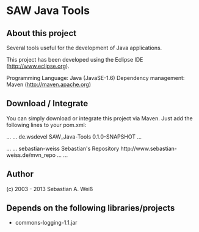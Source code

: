 SAW Java Tools
==============
About this project
------------------
Several tools useful for the development of Java applications.

This project has been developed using the Eclipse IDE (http://www.eclipse.org).

Programming Language: 	Java (JavaSE-1.6)
Dependency management:	Maven (http://maven.apache.org)

Download / Integrate
--------------------

You can simply download or integrate this project via Maven. Just add the following lines to your pom.xml:

  ...
  <dependencies>
    ...
    <dependency>
      <groupId>de.wsdevel</groupId>
      <artifactId>SAW_Java-Tools</artifactId>
      <version>0.1.0-SNAPSHOT</version>
    </dependency>
    ...

  </dependencies>
  ...

  <repositories>
    ...
    <repository>
      <id>sebastian-weiss</id>
      <name>Sebastian's Repository</name>
      <url>http://www.sebastian-weiss.de/mvn_repo</url>
    </repository>
    ...

  </repositories>
  ...

Author
------
(c) 2003 - 2013 Sebastian A. Weiß

Depends on the following libraries/projects
-------------------------------------------
* commons-logging-1.1.jar
